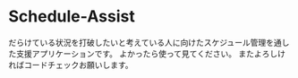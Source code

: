 # Schedule-Assist
だらけている状況を打破したいと考えている人に向けたスケジュール管理を通した支援アプリケーションです。
よかったら使って見てください。
またよろしければコードチェックお願いします。
